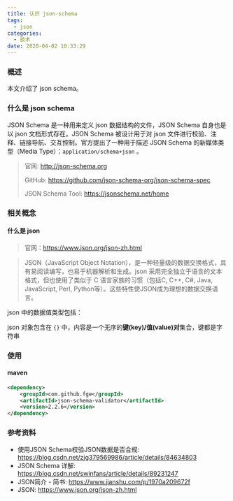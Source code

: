 ```yaml
---
title: 认识 json-schema
tags:
  - json
categories:
  - 技术
date: 2020-04-02 10:33:29
---
```


### 概述

本文介绍了 json schema。



### 什么是 json schema

JSON Schema 是一种用来定义 json 数据结构的文件，JSON Schema 自身也是以 json 文档形式存在。JSON Schema 被设计用于对 json 文件进行校验、注释、链接导航、交互控制。官方提出了一种用于描述 JSON Schema 的新媒体类型（Media Type）：`application/schema+json` 。

> 官网: <http://json-schema.org> 
>
> GitHub: <https://github.com/json-schema-org/json-schema-spec> 
>
> JSON Schema Tool: <https://jsonschema.net/home> 



<!-- more -->



### 相关概念

#### 什么是 json

> 官网：<https://www.json.org/json-zh.html> 

> JSON（JavaScript Object Notation），是一种轻量级的数据交换格式，具有易阅读编写，也易于机器解析和生成。json 采用完全独立于语言的文本格式，但也使用了类似于 C 语言家族的习惯（包括C, C++, C#, Java, JavaScript, Perl, Python等）。这些特性使JSON成为理想的数据交换语言。

json 中的数据值类型包括：

json 对象包含在 `{}` 中，内容是一个无序的**键(key)/值(value)对**集合，键都是字符串



### 使用



#### maven

```xml
<dependency>
    <groupId>com.github.fge</groupId>
    <artifactId>json-schema-validator</artifactId>
    <version>2.2.6</version>
</dependency>

```



### 参考资料

- 使用JSON Schema校验JSON数据是否合规: <https://blog.csdn.net/zjg379569986/article/details/84634803> 
- JSON Schema 详解: <https://blog.csdn.net/swinfans/article/details/89231247> 
- JSON简介 - 简书: <https://www.jianshu.com/p/1970a209672f> 
- JSON: <https://www.json.org/json-zh.html> 